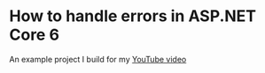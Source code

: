 # How to handle errors in ASP.NET Core 6
An example project I build for my [YouTube video](https://youtu.be/BSd1riql4hw)
